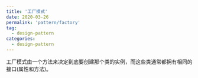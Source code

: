 ```yaml
---
title: '工厂模式'
date: 2020-03-26
permalink: 'pattern/factory'
tag:
  - design-pattern
categories:
  - design-pattern
---
```


工厂模式由一个方法来决定到底要创建那个类的实例，而这些类通常都拥有相同的接口(属性和方法)。
